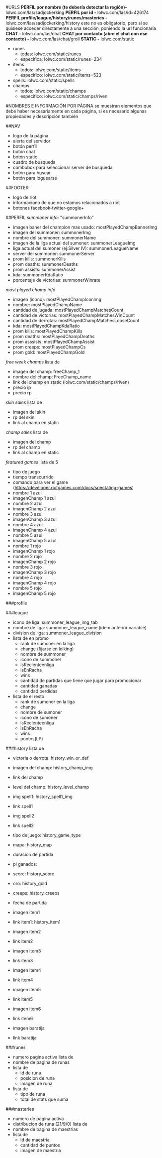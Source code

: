 #URLS
**PERFIL por nombre (te debería detectar la región)-** lolwc.com/las/sadjockerking
**PERFIL por id -** lolwc.com/las/id=426174
**PERFIL profile/league/history/runes/masteries -** lolwc.com/las/sadjockerking/history
este no es obligatorio, pero si se quisiese acceder directamente a una sección, poniendo la url funcionaría
**CHAT -** lolwc.com/las/chat
**CHAT por contacto (abre el chat con ese contacto) -** lolwc.com/las/chat/groll
**STATIC -** lolwc.com/static
- runes
	- todas: lolwc.com/static/runes
	- especifica: lolwc.com/static/runes=234
- items
	- todos: lolwc.com/static/items
	- especifico: lolwc.com/static/items=523
- spells: lolwc.com/static/spells
- champs
	- todos: lolwc.com/static/champs
	- especifico: lolwc.com/static/champs/riven

#NOMBRES E INFORMACIÓN POR PÁGINA
se muestran elementos que debe haber necesariamente en cada página, si es necesario algunas propiedades y descripción también

##NAV
- logo de la página
- alerta del servidor
- botón perfil
- botón chat
- botón static
- cuadro de busqueda
- combobox para seleccionar server de busqueda
- botón para buscar
- botón para loguearse

##FOOTER
- logo de riot
- informaciono de que no estamos relacionados a riot
- botones facebook-twitter-google+

##PERFIL
*summoner info*: "summonerInfo"
- imagen baner del champion mas usado: mostPlayedChampBannerImg
- imagen del summoner: summonerImg
- nombre del summoner: summonerName
- imagen de la liga actual del sumoner: summonerLeagueImg
- liga actual del sumoner (ej:Silver IV): summonerLeagueName
- server del summoner: summonerServer
- prom kills: summonerKills
- prom deaths: summonerDeaths
- prom assists: summonerAssist
- kda: summonerKdaRatio
- porcentaje de victorias: summonerWinrate

*most played champ info*
- imagen (icono): mostPlayedChampIconImg
- nombre: mostPlayedChampName
- cantidad de jugada: mostPlayedChampMatchesCount
- cantidad de victorias: mostPlayedChampMatchesWinCount
- cantidad de derrotas: mostPlayedChampMatchesLooseCount 
- kda: mostPlayedChampKdaRatio
- prom kills: mostPlayedChampKills
- prom deaths: mostPlayedChampDeaths
- prom asssists: mostPlayedChampAssist
- prom creeps: mostPlayedChampCs
- prom gold: mostPlayedChampGold

*free week champs*
lista de
- imagen del champ: freeChamp_1
- nombre del champ: FreeChamp_name
- link del champ en static (lolwc.com/static/champs/riven)
- precio ip
- precio rp

*skin sales*
lista de
- imagen del skin
- rp del skin
- link al champ en static

*champ sales*
lista de
- imagen del champ
- rp del champ
- link al champ en static

*featured games*
lista de 5
- tipo de juego
- tiempo transcurrido
- comando para ver el game (https://developer.riotgames.com/docs/spectating-games)
- nombre 1 azul
- imagenChamp 1 azul
- nombre 2 azul
- imagenChamp 2 azul
- nombre 3 azul
- imagenChamp 3 azul
- nombre 4 azul
- imagenChamp 4 azul
- nombre 5 azul
- imagenChamp 5 azul
- nombre 1 rojo
- imagenChamp 1 rojo
- nombre 2 rojo
- imagenChamp 2 rojo
- nombre 3 rojo
- imagenChamp 3 rojo
- nombre 4 rojo
- imagenChamp 4 rojo
- nombre 5 rojo
- imagenChamp 5 rojo

###profile

###league
- icono de liga: summoner_league_img_tab
- nombre de liga: summoner_league_name (idem anterior variable)
- division de liga: summoner_league_division
- lista de en promo
	- rank de sumoner en la liga
	- change (fijarse en lolking)
	- nombre de summoner
	- icono de summoner
	- isRecienteenliga
	- isEnRacha
	- wins
	- cantidad de partidas que tiene que jugar para promocionar
	- cantidad ganadas
	- cantidad perdidas
- lista de el resto
	- rank de sumoner en la liga
	- change
	- nombre de sumoner
	- icono de sumoner
	- isRecienteenliga
	- isEnRacha
	- wins
	- puntos(LP)

###history
lista de 
- victoria o derrota: history_win_or_def
- imagen del champ: history_champ_img
- link del champ
- level del champ: history_level_champ
- img spell1: history_spell1_img
- link spell1
- img spell2
- link spell2

- tipo de juego: history_game_type
- mapa: history_map
- duracion de partida
- pi ganados: 
- score: history_score
- oro: history_gold
- creeps: history_creeps
- fecha de partida
- imagen item1
- link item1: history_item1
- imagen item2
- link item2
- imagen item3
- link item3
- imagen item4
- link item4
- imagen item5
- link item5
- imagen item6
- link item6
- imagen baratija
- link baratija

###runes
- numero pagina activa
lista de
- nombre de pagina de runas
- lista de
	- id de runa
	- posicion de runa
	- imagen de runa
- lista de
	- tipo de runa
	- total de stats que suma

###masteries
- numero de pagina activa
- distribucion de runa (21/9/0)
lista de
- nombre de pagina de maestrias
- lista de
	- id de maestria
	- cantidad de puntos
	- imagen de maestria


